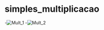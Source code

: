 # simples_multiplicacao

-![Mult_1](https://user-images.githubusercontent.com/82780957/188342297-4063be54-df14-4185-ae15-2b0ab10b131b.png)
-![Mult_2](https://user-images.githubusercontent.com/82780957/188342322-b25f5e06-655a-4761-8027-d3123d2bf90e.png)

